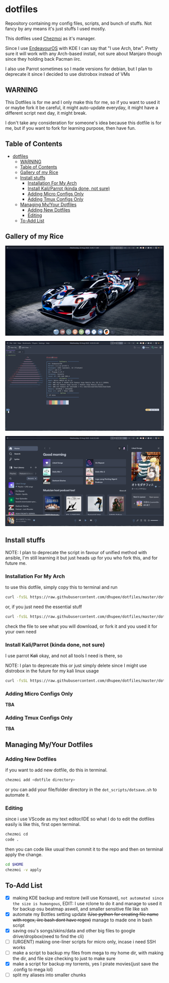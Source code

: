 # dotfiles

Repository containing my config files, scripts, and bunch of stuffs. Not fancy by any means it's just stuffs I used mostly.

This dotfiles used [Chezmoi](https://www.chezmoi.io/) as it's manager.

Since I use [EndeavourOS](https://endeavouros.com/) with KDE I can say that "I use Arch, btw". Pretty sure it will work with any Arch-based install, not sure about Manjaro though since they holding back Pacman iirc.

I also use Parrot sometimes so I made versions for debian, but I plan to deprecate it since I decided to use distrobox instead of VMs

## WARNING

This Dotfiles is for me and I only make this for me, so if you want to used it or maybe fork it be careful, it might auto-update everyday, it might have a different script next day, it might break.

I don't take any consideration for someone's idea because this dotfile is for me, but if you want to fork for learning purpose, then have fun.

## Table of Contents

- [dotfiles](#dotfiles)
  - [WARNING](#warning)
  - [Table of Contents](#table-of-contents)
  - [Gallery of my Rice](#gallery-of-my-rice)
  - [Install stuffs](#install-stuffs)
    - [Installation For My Arch](#installation-for-my-arch)
    - [Install Kali/Parrot (kinda done, not sure)](#install-kaliparrot-kinda-done-not-sure)
    - [Adding Micro Configs Only](#adding-micro-configs-only)
    - [Adding Tmux Configs Only](#adding-tmux-configs-only)
  - [Managing My/Your Dotfiles](#managing-myyour-dotfiles)
    - [Adding New Dotfiles](#adding-new-dotfiles)
    - [Editing](#editing)
  - [To-Add List](#to-add-list)

## Gallery of my Rice

![Wallpaper 1](img/dh-nordic-dark-bmw/4%20-%20jsURB6I.png)

![Wallpaper 2](img/dh-nordic-dark-bmw/5%20-%20oTbWYwb.png)

![Wallpaper 1](img/dh-nordic-dark-bmw/2%20-%201FItUUI.png)

## Install stuffs

NOTE: I plan to deprecate the script in favour of unified method with ansible, I'm still learning it but just heads up for you who fork this, and for future me.

### Installation For My Arch

to use this dotfile, simply copy this to terminal and run

```sh
curl -fsSL https://raw.githubusercontent.com/dhupee/dotfiles/master/dot_scripts/kickstart-full.sh | bash
```

or, if you just need the essential stuff

```sh
curl -fsSL https://raw.githubusercontent.com/dhupee/dotfiles/master/dot_scripts/kickstart.sh | bash
```

check the file to see what you will download, or fork it and you used it for your own need

### Install Kali/Parrot (kinda done, not sure)

I use parrot ~~Kali~~ okay, and not all tools I need is there, so

NOTE: I plan to deprecate this or just simply delete since I might use distrobox in the future for my kali linux usage

```sh
curl -fsSL https://raw.githubusercontent.com/dhupee/dotfiles/master/dot_scripts/install-kali.sh | bash
```

### Adding Micro Configs Only

**TBA**

### Adding Tmux Configs Only

**TBA**

## Managing My/Your Dotfiles

### Adding New Dotfiles

if you want to add new dotfile, do this in terminal.

```sh
chezmoi add <dotfile directory>
```

or you can add your file/folder directory in the `dot_scripts/dotsave.sh` to automate it.

### Editing

since i use VScode as my text editor/IDE so what I do to edit the dotfiles easily is like this, first open terminal.

```sh
chezmoi cd
code .
```

then you can code like usual then commit it to the repo and then on terminal apply the change.

```sh
cd $HOME
chezmoi -v apply
```

## To-Add List

- [x] making KDE backup and restore (will use Konsave), `not automated since the size is humongous`, EDIT: I use rclone to do it and manage to used it for backup osu beatmap aswell, and smaller sensitive file like ssh
- [x] automate my Bottles setting update ~~(Use python for creating file name with regex, iirc bash dont have regex)~~ manage to made one in bash script
- [x] saving osu's songs/skins/data and other big files to google drive/dropbox(need to find the cli)
- [ ] (URGENT) making one-liner scripts for micro only, incase i need SSH works
- [ ] make a script to backup my files from mega to my home dir, with making the dir, and file size checking to just to make sure
- [x] make a script for backup my torrents, yes I pirate movies(just save the .config to mega lol)
- [ ] split my aliases into smaller chunks
